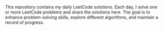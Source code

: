 This repository contains my daily LeetCode solutions. Each day, I solve one or more LeetCode problems and share the solutions here. The goal is to enhance problem-solving skills, explore different algorithms, and maintain a record of progress.
